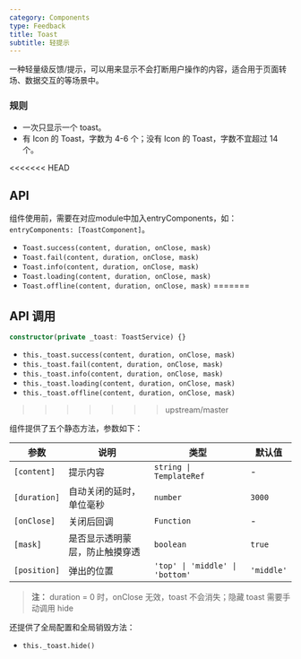 ```yaml
---
category: Components
type: Feedback
title: Toast
subtitle: 轻提示
---
```



一种轻量级反馈/提示，可以用来显示不会打断用户操作的内容，适合用于页面转场、数据交互的等场景中。


### 规则
- 一次只显示一个 toast。
- 有 Icon 的 Toast，字数为 4-6 个；没有 Icon 的 Toast，字数不宜超过 14 个。


<<<<<<< HEAD
## API
组件使用前，需要在对应module中加入entryComponents，如：`entryComponents: [ToastComponent]`。

- `Toast.success(content, duration, onClose, mask)`
- `Toast.fail(content, duration, onClose, mask)`
- `Toast.info(content, duration, onClose, mask)`
- `Toast.loading(content, duration, onClose, mask)`
- `Toast.offline(content, duration, onClose, mask)`
=======
## API 调用
```ts
constructor(private _toast: ToastService) {}
```
- `this._toast.success(content, duration, onClose, mask)`
- `this._toast.fail(content, duration, onClose, mask)`
- `this._toast.info(content, duration, onClose, mask)`
- `this._toast.loading(content, duration, onClose, mask)`
- `this._toast.offline(content, duration, onClose, mask)`
>>>>>>> upstream/master

组件提供了五个静态方法，参数如下：

参数 | 说明 | 类型 | 默认值
----|-----|------|------
| `[content]` | 提示内容 | `string \| TemplateRef` | - |
| `[duration]` | 自动关闭的延时，单位毫秒 | `number` | `3000` |
| `[onClose]` | 关闭后回调 | `Function` | - |
| `[mask]` | 是否显示透明蒙层，防止触摸穿透 | `boolean` | `true` |
| `[position]` | 弹出的位置 | `'top' \| 'middle' \| 'bottom'` | `'middle'` |

> **注：**  duration = 0 时，onClose 无效，toast 不会消失；隐藏 toast 需要手动调用 hide

还提供了全局配置和全局销毁方法：

- `this._toast.hide()`
